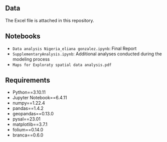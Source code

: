## Data

The Excel file is attached in this repository.

## Notebooks

- `Data analysis Nigeria_eliana gonzalez.ipynb`: Final Report
- `SupplementaryAnalysis.ipynb`: Additional analyses conducted during the modeling process
- `Maps for Exploraty spatial data analysis.pdf`

## Requirements

- Python==3.10.11
- Jupyter Notebook==6.4.11
- numpy==1.22.4
- pandas==1.4.2
- geopandas==0.13.0
- pysal==23.01
- matplotlib==3.7.1
- folium==0.14.0
- branca==0.6.0


